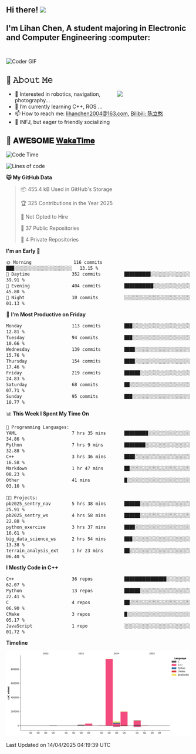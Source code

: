 <h2 align="left">
 <abc>
  <br>Hi there! <img src="https://user-images.githubusercontent.com/42378118/110234147-e3259600-7f4e-11eb-95be-0c4047144dea.gif" width="30"><br>
  <br> I'm Lihan Chen, A student majoring in Electronic and Computer Engineering :computer:<br>
  <br>
 </abc>
</h2>

<img align="center" src="https://media.giphy.com/media/SWoSkN6DxTszqIKEqv/giphy.gif" alt="Coder GIF" width="500">

## :book: 𝙰𝚋𝚘𝚞𝚝 𝙼𝚎

<img align="right" width="40%" src="https://github-readme-stats.vercel.app/api?username=LihanChen2004&show_icons=true&icon_color=CE1D2D&text_color=718096&bg_color=ffffff&hide_title=true" />

- 🌟 Interested in robotics, navigation, photography...
- 🌱 I’m currently learning C++, ROS ... 
- 📫 How to reach me: lihanchen2004@163.com, [Bilibili: 陈立憨](https://space.bilibili.com/170786212)
- 👯 INFJ, but eager to friendly socializing

## 📜 𝐀𝐖𝐄𝐒𝐎𝐌𝐄 [𝐖𝐚𝐤𝐚𝐓𝐢𝐦𝐞](https://github.com/anmol098/waka-readme-stats)

<!--START_SECTION:waka-->
![Code Time](http://img.shields.io/badge/Code%20Time-1%2C049%20hrs%2033%20mins-blue)

![Lines of code](https://img.shields.io/badge/From%20Hello%20World%20I%27ve%20Written-1.3%20million%20lines%20of%20code-blue)

**🐱 My GitHub Data** 

> 📦 455.4 kB Used in GitHub's Storage 
 > 
> 🏆 325 Contributions in the Year 2025
 > 
> 🚫 Not Opted to Hire
 > 
> 📜 37 Public Repositories 
 > 
> 🔑 4 Private Repositories 
 > 
**I'm an Early 🐤** 

```text
🌞 Morning                116 commits         ███░░░░░░░░░░░░░░░░░░░░░░   13.15 % 
🌆 Daytime                352 commits         ██████████░░░░░░░░░░░░░░░   39.91 % 
🌃 Evening                404 commits         ███████████░░░░░░░░░░░░░░   45.80 % 
🌙 Night                  10 commits          ░░░░░░░░░░░░░░░░░░░░░░░░░   01.13 % 
```
📅 **I'm Most Productive on Friday** 

```text
Monday                   113 commits         ███░░░░░░░░░░░░░░░░░░░░░░   12.81 % 
Tuesday                  94 commits          ███░░░░░░░░░░░░░░░░░░░░░░   10.66 % 
Wednesday                139 commits         ████░░░░░░░░░░░░░░░░░░░░░   15.76 % 
Thursday                 154 commits         ████░░░░░░░░░░░░░░░░░░░░░   17.46 % 
Friday                   219 commits         ██████░░░░░░░░░░░░░░░░░░░   24.83 % 
Saturday                 68 commits          ██░░░░░░░░░░░░░░░░░░░░░░░   07.71 % 
Sunday                   95 commits          ███░░░░░░░░░░░░░░░░░░░░░░   10.77 % 
```


📊 **This Week I Spent My Time On** 

```text
💬 Programming Languages: 
YAML                     7 hrs 35 mins       █████████░░░░░░░░░░░░░░░░   34.86 % 
Python                   7 hrs 9 mins        ████████░░░░░░░░░░░░░░░░░   32.88 % 
C++                      3 hrs 36 mins       ████░░░░░░░░░░░░░░░░░░░░░   16.58 % 
Markdown                 1 hr 47 mins        ██░░░░░░░░░░░░░░░░░░░░░░░   08.23 % 
Other                    41 mins             █░░░░░░░░░░░░░░░░░░░░░░░░   03.16 % 

🐱‍💻 Projects: 
pb2025_sentry_nav        5 hrs 38 mins       ██████░░░░░░░░░░░░░░░░░░░   25.91 % 
pb2025_sentry_ws         4 hrs 58 mins       ██████░░░░░░░░░░░░░░░░░░░   22.88 % 
python_exercise          3 hrs 37 mins       ████░░░░░░░░░░░░░░░░░░░░░   16.61 % 
big_data_science_ws      2 hrs 54 mins       ███░░░░░░░░░░░░░░░░░░░░░░   13.38 % 
terrain_analysis_ext     1 hr 23 mins        ██░░░░░░░░░░░░░░░░░░░░░░░   06.40 % 
```

**I Mostly Code in C++** 

```text
C++                      36 repos            ████████████████░░░░░░░░░   62.07 % 
Python                   13 repos            ██████░░░░░░░░░░░░░░░░░░░   22.41 % 
C                        4 repos             ██░░░░░░░░░░░░░░░░░░░░░░░   06.90 % 
CMake                    3 repos             █░░░░░░░░░░░░░░░░░░░░░░░░   05.17 % 
JavaScript               1 repo              ░░░░░░░░░░░░░░░░░░░░░░░░░   01.72 % 
```



**Timeline**

![Lines of Code chart](https://raw.githubusercontent.com/LihanChen2004/LihanChen2004/main/assets/bar_graph.png)


 Last Updated on 14/04/2025 04:19:39 UTC
<!--END_SECTION:waka-->

<!--
**LihanChen2004/LihanChen2004** is a ✨ _special_ ✨ repository because its `README.md` (this file) appears on your GitHub profile.

Here are some ideas to get you started:

- 🔭 I’m currently working on ...
- 🌱 I’m currently learning ...
- 👯 I’m looking to collaborate on ...
- 🤔 I’m looking for help with ...
- 💬 Ask me about ...
- 📫 How to reach me: ...
- 😄 Pronouns: ...
- ⚡ Fun fact: ...
-->
